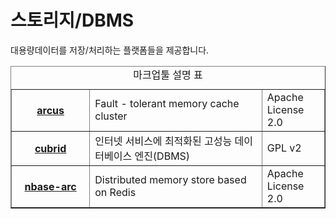 # 스토리지/DBMS

<html lang="ko">
<head>
    <title>NAVER Developers - 개발도구 스토리지/DBMS</title>
    <meta name="description" content="NAVER Developers - 개발도구 스토리지/DBMS">
</head>
<body>
<div class="con">
    <div class="h_page_area">
        <div class="side_menu"></div>
    </div>
    <p class="p_desc">대용량데이터를 저장/처리하는 플랫폼들을 제공합니다.</p>
    <table border="1" class="tbl_v st2">
        <caption><span class="blind">마크업툴 설명 표</span></caption>
        <colgroup>
            <col style="width:25%"><col><col style="width:20%">
        </colgroup>
        <tbody>
        <tr>
            <th scope="row">
                <a class="tool_logo tool9" href="http://naver.github.io/arcus/">arcus</a>
            </th>
            <td>Fault - tolerant memory cache cluster</td>
            <td>Apache License 2.0</td>
        </tr>
        <tr>
            <th scope="row">
                <a class="tool_logo tool10" href="http://www.cubrid.com/zbxe/home">cubrid</a>
            </th>
            <td>인터넷 서비스에 최적화된 고성능 데이터베이스 엔진(DBMS)</td>
            <td>GPL v2</td>
        </tr>
        <tr>
            <th scope="row">
                <a class="tool_logo tool35" href="https://github.com/naver/nbase-arc">nbase-arc</a>
            </th>
            <td>Distributed memory store based on Redis</td>
            <td>Apache License 2.0</td>
        </tr>
        </tbody>
    </table>
</div>
</body>
</html>